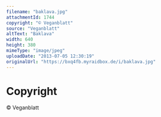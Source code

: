 ```yaml
---
filename: "baklava.jpg"
attachmentId: 1744
copyright: "© Veganblatt"
source: "Veganblatt"
altText: "Baklava"
width: 640
height: 380
mimeType: "image/jpeg"
uploadDate: "2013-07-05 12:30:19"
originalUrl: "https://bxq4fb.myraidbox.de/i/baklava.jpg"
---
```


# Copyright

© Veganblatt
